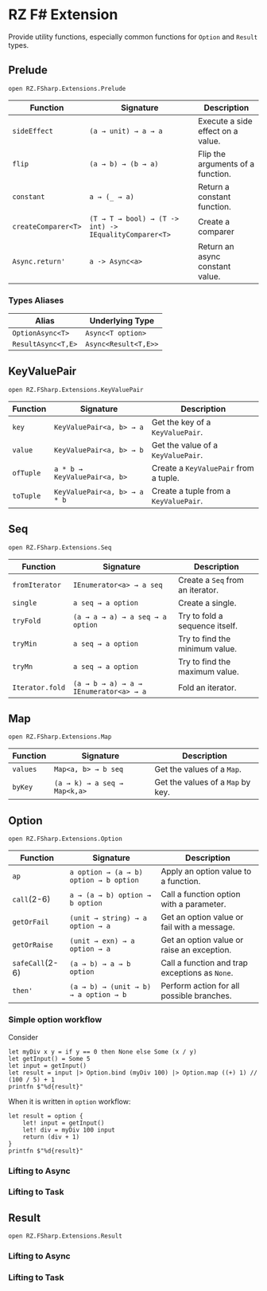 # RZ F# Extension

Provide utility functions, especially common functions for `Option` and `Result` types.

## Prelude

```f#
open RZ.FSharp.Extensions.Prelude
```

| Function            | Signature                                             | Description                       |
|---------------------|-------------------------------------------------------|-----------------------------------|
| `sideEffect`        | `(a → unit) → a → a`                                  | Execute a side effect on a value. |
| `flip`              | `(a → b) → (b → a)`                                   | Flip the arguments of a function. |
| `constant`          | `a → (_ → a)`                                         | Return a constant function.       |
| `createComparer<T>` | `(T → T → bool) → (T -> int) -> IEqualityComparer<T>` | Create a comparer                 |
| `Async.return'`     | `a -> Async<a>`                                       | Return an async constant value.   |

### Types Aliases

| Alias              | Underlying Type      |
|--------------------|----------------------|
| `OptionAsync<T>`   | `Async<T option>`    |
| `ResultAsync<T,E>` | `Async<Result<T,E>>` |

## KeyValuePair

```f#
open RZ.FSharp.Extensions.KeyValuePair
```

| Function  | Signature                    | Description                           |
|-----------|------------------------------|---------------------------------------|
| `key`     | `KeyValuePair<a, b> → a`     | Get the key of a `KeyValuePair`.      |
| `value`   | `KeyValuePair<a, b> → b`     | Get the value of a `KeyValuePair`.    |
| `ofTuple` | `a * b → KeyValuePair<a, b>` | Create a `KeyValuePair` from a tuple. |
| `toTuple` | `KeyValuePair<a, b> → a * b` | Create a tuple from a `KeyValuePair`. |

## Seq

```f#
open RZ.FSharp.Extensions.Seq
```
| Function        | Signature                              | Description                      |
|-----------------|----------------------------------------|----------------------------------|
| `fromIterator`  | `IEnumerator<a> → a seq`               | Create a `Seq` from an iterator. |
| `single`        | `a seq → a option`                     | Create a single.                 |
| `tryFold`       | `(a → a → a) → a seq → a option`       | Try to fold a sequence itself.   |
| `tryMin`        | `a seq → a option`                     | Try to find the minimum value.   |
| `tryMn`         | `a seq → a option`                     | Try to find the maximum value.   |
| `Iterator.fold` | `(a → b → a) → a → IEnumerator<a> → a` | Fold an iterator.                |

## Map

```f#
open RZ.FSharp.Extensions.Map
```

| Function | Signature                    | Description                       |
|----------|------------------------------|-----------------------------------|
| `values` | `Map<a, b> → b seq`          | Get the values of a `Map`.        |
| `byKey`  | `(a → k) → a seq → Map<k,a>` | Get the values of a `Map` by key. |

## Option

```f#
open RZ.FSharp.Extensions.Option
```

| Function        | Signature                              | Description                                    |
|-----------------|----------------------------------------|------------------------------------------------|
| `ap`            | `a option → (a → b) option → b option` | Apply an option value to a function.           |
| `call`(2-6)     | `a → (a → b) option → b option`        | Call a function option with a parameter.       |
| `getOrFail`     | `(unit → string) → a option → a`       | Get an option value or fail with a message.    |
| `getOrRaise`    | `(unit → exn) → a option → a`          | Get an option value or raise an exception.     |
| `safeCall`(2-6) | `(a → b) → a → b option`               | Call a function and trap exceptions as `None`. |
| `then'`         | `(a → b) → (unit → b) → a option → b`  | Perform action for all possible branches.      |

### Simple option workflow

Consider

```f#
let myDiv x y = if y == 0 then None else Some (x / y)
let getInput() = Some 5
let input = getInput()
let result = input |> Option.bind (myDiv 100) |> Option.map ((+) 1) // (100 / 5) + 1
printfn $"%d{result}"
```

When it is written in `option` workflow:

```f#
let result = option {
    let! input = getInput()
    let! div = myDiv 100 input
    return (div + 1)
}
printfn $"%d{result}"
```

### Lifting to Async

### Lifting to Task

## Result

```f#
open RZ.FSharp.Extensions.Result
```


### Lifting to Async

### Lifting to Task